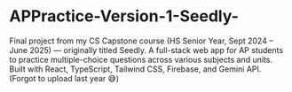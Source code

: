 # APPractice-Version-1-Seedly-
Final project from my CS Capstone course (HS Senior Year, Sept 2024 – June 2025) — originally titled Seedly. A full-stack web app for AP students to practice multiple-choice questions across various subjects and units. Built with React, TypeScript, Tailwind CSS, Firebase, and Gemini API. (Forgot to upload last year 😅)
